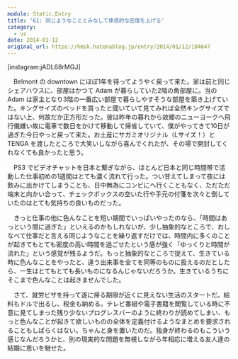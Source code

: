 ```yaml
---
module: Static.Entry
title: '61: 同じようなこととみなして体感的な密度を上げる'
category:
  - us
date: 2014-01-12
original_url: https://hmsk.hatenablog.jp/entry/2014/01/12/104647
---
```


[instagram:jADL68rMGJ]

　Belmont の downtown にほぼ1年を待ってようやく戻って来た。家は前と同じシェアハウスに、部屋はかつて Adam が暮らしていた2階の角部屋に。当の Adam は家主となり3階の一番広い部屋で暮らしやすそうな部屋を築き上げていた。キングサイズのベッドを買ったと聞いていて見てみれば全然キングサイズではない上、何故だか正方形だった。彼は昨年の暮れから故郷のニューヨークへ飛行儀嫌い故に電車で数日をかけて移動して帰省していて、僕がやってきて10日が過ぎた今日やっと戻って来た。お土産にサガミオリジナル（Lサイズ！）と TENGA を渡したところで大笑いしながら喜んでくれたが、その場で開封してくれなくても良かったと思う。

　PS3 でビデオチャットを日本と繋ぎながら、ほとんど日本と同じ時間帯で活動した仕事初めの1週間はとても濃く流れて行った。つい甘えてしまって夜には飲みに出かけてしまうことも、日中無為にコンビにへ行くこともなく、ただただ端末と向かい合って、チェックボックスの空いた行や手元の付箋を次々と倒していたのはとても気持ちの良いものだった。

　きっと仕事の他に色んなことを短い期間でいっぱいやったのなら、「時間はあっという間に過ぎた」といえるのかもしれないが、少し抽象的なところで、おしなべて仕事だと言える同じようなことを繰り返すだけでは、時間内に多くのことが起きてもとても密度の高い時間を過ごせたという感が強く「ゆっくりと時間が流れた」という感覚が残るようだ。もっと抽象的なところで捉えて、生きている時に色んなことをやったと、違う出来事を全てを同等のものに扱えるのだとしたら、一生はとてもとても長いものになるんじゃないだろうか。生きているうちにそこまで色んなことは起きませんでした。

　さて、就労ビザを持って遂に帰る期限が近くに見えない生活のスタートだ。給料もドルで出るし、税金も納める。テレビ番組や電子書籍を閲覧している時に不意に見てしまった残り少ないプログレスバーのように終わりが読めてしまい、もっと色んなことが起きて欲しいものの全体を定義付けるようなまとめを要求されることもしばらくはない。ちゃんと身を置いたのだ。独身が終わるのもこういう感じなんだろうかと、別の現実的な問題を無視しながら年相応に増える友人達の結婚に思いを馳せた。
